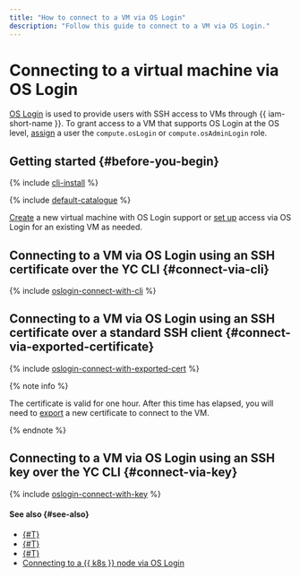 ```yaml
---
title: "How to connect to a VM via OS Login"
description: "Follow this guide to connect to a VM via OS Login."
---
```


# Connecting to a virtual machine via OS Login

[OS Login](../../../organization/concepts/os-login.md) is used to provide users with SSH access to VMs through {{ iam-short-name }}. To grant access to a VM that supports OS Login at the OS level, [assign](../../../iam/operations/roles/grant.md) a user the `compute.osLogin` or `compute.osAdminLogin` role.

## Getting started {#before-you-begin}

{% include [cli-install](../../../_includes/cli-install.md) %}

{% include [default-catalogue](../../../_includes/default-catalogue.md) %}

[Create](./os-login-create-vm.md) a new virtual machine with OS Login support or [set up](./enable-os-login.md) access via OS Login for an existing VM as needed.

## Connecting to a VM via OS Login using an SSH certificate over the YC CLI {#connect-via-cli}

{% include [oslogin-connect-with-cli](../../../_includes/compute/oslogin-connect-with-cli.md) %}

## Connecting to a VM via OS Login using an SSH certificate over a standard SSH client {#connect-via-exported-certificate}

{% include [oslogin-connect-with-exported-cert](../../../_includes/compute/oslogin-connect-with-exported-cert.md) %}

{% note info %}

The certificate is valid for one hour. After this time has elapsed, you will need to [export](./os-login-export-certificate.md) a new certificate to connect to the VM.

{% endnote %}

## Connecting to a VM via OS Login using an SSH key over the YC CLI {#connect-via-key}

{% include [oslogin-connect-with-key](../../../_includes/compute/oslogin-connect-with-key.md) %}

#### See also {#see-also}

* [{#T}](../../../organization/operations/os-login-access.md)
* [{#T}](../../../organization/operations/add-ssh.md)
* [{#T}](./os-login-export-certificate.md)
* [Connecting to a {{ k8s }} node via OS Login](../../../managed-kubernetes/operations/node-connect-oslogin.md)